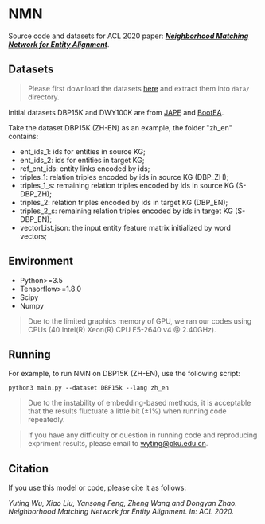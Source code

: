 # NMN

Source code and datasets for ACL 2020 paper: [***Neighborhood Matching Network for Entity Alignment***](https://arxiv.org/pdf/2005.05607.pdf).

## Datasets

> Please first download the datasets [here](https://drive.google.com/drive/folders/1SN3JAV3clMMUPQ0M6LTJQ4GZ8JFLTy0s?usp=sharing) and extract them into `data/` directory.

Initial datasets DBP15K and DWY100K are from [JAPE](https://github.com/nju-websoft/JAPE) and [BootEA](https://github.com/nju-websoft/BootEA).

Take the dataset DBP15K (ZH-EN) as an example, the folder "zh_en" contains:
* ent_ids_1: ids for entities in source KG;
* ent_ids_2: ids for entities in target KG;
* ref_ent_ids: entity links encoded by ids;
* triples_1: relation triples encoded by ids in source KG (DBP_ZH);
* triples_1_s: remaining relation triples encoded by ids in source KG (S-DBP_ZH);
* triples_2: relation triples encoded by ids in target KG (DBP_EN);
* triples_2_s: remaining relation triples encoded by ids in target KG (S-DBP_EN);
* vectorList.json: the input entity feature matrix initialized by word vectors;

## Environment

* Python>=3.5
* Tensorflow>=1.8.0
* Scipy
* Numpy

> Due to the limited graphics memory of GPU, we ran our codes using CPUs (40  Intel(R) Xeon(R) CPU E5-2640 v4 @ 2.40GHz).

## Running

For example, to run NMN on DBP15K (ZH-EN), use the following script:
```
python3 main.py --dataset DBP15k --lang zh_en
```


> Due to the instability of embedding-based methods, it is acceptable that the results fluctuate a little bit (±1%) when running code repeatedly.

> If you have any difficulty or question in running code and reproducing expriment results, please email to wyting@pku.edu.cn.

## Citation

If you use this model or code, please cite it as follows:

*Yuting Wu, Xiao Liu, Yansong Feng, Zheng Wang and Dongyan Zhao. Neighborhood Matching Network for Entity Alignment. In: ACL 2020.*
